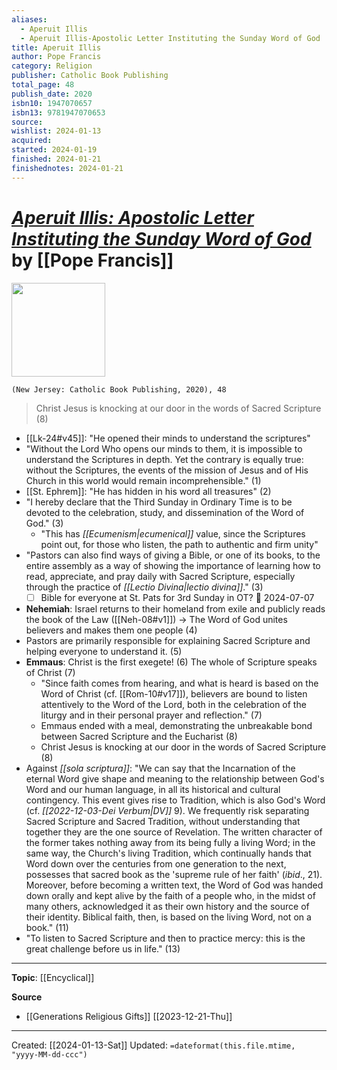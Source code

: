 ```yaml
---
aliases:
  - Aperuit Illis
  - Aperuit Illis-Apostolic Letter Instituting the Sunday Word of God
title: Aperuit Illis
author: Pope Francis
category: Religion
publisher: Catholic Book Publishing
total_page: 48
publish_date: 2020
isbn10: 1947070657
isbn13: 9781947070653
source: 
wishlist: 2024-01-13
acquired: 
started: 2024-01-19
finished: 2024-01-21
finishednotes: 2024-01-21
---
```

# *[Aperuit Illis: Apostolic Letter Instituting the Sunday Word of God](https://www.vatican.va/content/francesco/en/motu_proprio/documents/papa-francesco-motu-proprio-20190930_aperuit-illis.html)* by [[Pope Francis]]

<img src="http://books.google.com/books/content?id=GZGVzAEACAAJ&printsec=frontcover&img=1&zoom=1&source=gbs_api" width=150>

`(New Jersey: Catholic Book Publishing, 2020), 48`

>Christ Jesus is knocking at our door in the words of Sacred Scripture (8)

- [[Lk-24#v45]]: "He opened their minds to understand the scriptures"
- "Without the Lord Who opens our minds to them, it is impossible to understand the Scriptures in depth. Yet the contrary is equally true: without the Scriptures, the events of the mission of Jesus and of His Church in this world would remain incomprehensible." (1)
- [[St. Ephrem]]: "He has hidden in his word all treasures" (2)
- "I hereby declare that the Third Sunday in Ordinary Time is to be devoted to the celebration, study, and dissemination of the Word of God." (3)
	- "This has *[[Ecumenism|ecumenical]]* value, since the Scriptures point out, for those who listen, the path to authentic and firm unity"
- "Pastors can also find ways of giving a Bible, or one of its books, to the entire assembly as a way of showing the importance of learning how to read, appreciate, and pray daily with Sacred Scripture, especially through the practice of *[[Lectio Divina|lectio divina]]*." (3)
	- [ ] Bible for everyone at St. Pats for 3rd Sunday in OT? 📅 2024-07-07
- **Nehemiah**: Israel returns to their homeland from exile and publicly reads the book of the Law ([[Neh-08#v1]]) → The Word of God unites believers and makes them one people (4)
- Pastors are primarily responsible for explaining Sacred Scripture and helping everyone to understand it. (5)
- **Emmaus**: Christ is the first exegete! (6) The whole of Scripture speaks of Christ (7)
	- "Since faith comes from hearing, and what is heard is based on the Word of Christ (cf. [[Rom-10#v17]]), believers are bound to listen attentively to the Word of the Lord, both in the celebration of the liturgy and in their personal prayer and reflection." (7)
	- Emmaus ended with a meal, demonstrating the unbreakable bond between Sacred Scripture and the Eucharist (8)
	- Christ Jesus is knocking at our door in the words of Sacred Scripture (8)
- Against *[[sola scriptura]]*: "We can say that the Incarnation of the eternal Word give shape and meaning to the relationship between God's Word and our human language, in all its historical and cultural contingency. This event gives rise to Tradition, which is also God's Word (cf. *[[2022-12-03-Dei Verbum|DV]]* 9). We frequently risk separating Sacred Scripture and Sacred Tradition, without understanding that together they are the one source of Revelation. The written character of the former takes nothing away from its being fully a living Word; in the same way, the Church's living Tradition, which continually hands that Word down over the centuries from one generation to the next, possesses that sacred book as the 'supreme rule of her faith' (*ibid*., 21). Moreover, before becoming a written text, the Word of God was handed down orally and kept alive by the faith of a people who, in the midst of many others, acknowledged it as their own history and the source of their identity. Biblical faith, then, is based on the living Word, not on a book." (11)
- "To listen to Sacred Scripture and then to practice mercy: this is the great challenge before us in life." (13)

--- 
**Topic**: [[Encyclical]]

**Source**
- [[Generations Religious Gifts]] [[2023-12-21-Thu]]

---
Created: [[2024-01-13-Sat]]
Updated: `=dateformat(this.file.mtime, "yyyy-MM-dd-ccc")`